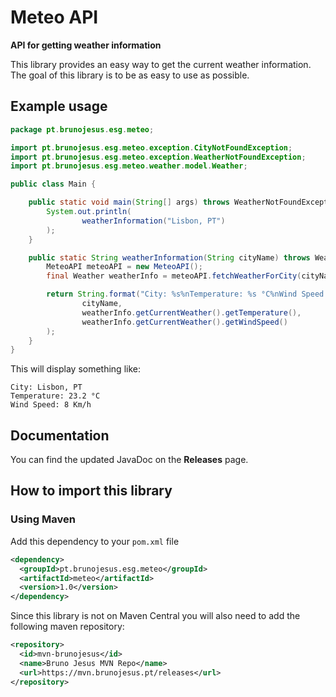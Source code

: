 # Meteo API
**API for getting weather information**

This library provides an easy way to get the current weather information. The goal of this library is to be as easy to
use as possible.

## Example usage
```java
package pt.brunojesus.esg.meteo;

import pt.brunojesus.esg.meteo.exception.CityNotFoundException;
import pt.brunojesus.esg.meteo.exception.WeatherNotFoundException;
import pt.brunojesus.esg.meteo.weather.model.Weather;

public class Main {

    public static void main(String[] args) throws WeatherNotFoundException, CityNotFoundException {
        System.out.println(
                weatherInformation("Lisbon, PT")
        );
    }

    public static String weatherInformation(String cityName) throws WeatherNotFoundException, CityNotFoundException {
        MeteoAPI meteoAPI = new MeteoAPI();
        final Weather weatherInfo = meteoAPI.fetchWeatherForCity(cityName);

        return String.format("City: %s%nTemperature: %s °C%nWind Speed: %s Km/h%n",
                cityName,
                weatherInfo.getCurrentWeather().getTemperature(),
                weatherInfo.getCurrentWeather().getWindSpeed()
        );
    }
}
```

This will display something like:
```text
City: Lisbon, PT
Temperature: 23.2 °C
Wind Speed: 8 Km/h
```

## Documentation
You can find the updated JavaDoc on the **Releases** page.

## How to import this library

### Using Maven
Add this dependency to your `pom.xml` file

```xml
<dependency>
  <groupId>pt.brunojesus.esg.meteo</groupId>
  <artifactId>meteo</artifactId>
  <version>1.0</version>
</dependency>
```

Since this library is not on Maven Central you will also need to add the following maven repository:
```xml
<repository>
  <id>mvn-brunojesus</id>
  <name>Bruno Jesus MVN Repo</name>
  <url>https://mvn.brunojesus.pt/releases</url>
</repository>
```
